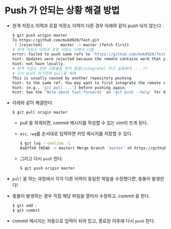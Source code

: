 # Push 가 안되는 상황 해결 방법

* 원격 저장소 이력과 로컬 저장소 이력이 다른 경우 아래와 같이 push 되지 않는다 . 

  ``` bash
  $ git push origin master
  To https://github.com/muk0920/Test.git
   ! [rejected]        master -> master (fetch first)
  # 원격 저장소 이력과 로컬 저장소 이력이 다름 
  error: failed to push some refs to 'https://github.com/muk0920/Test.git'
  hint: Updates were rejected because the remote contains work that you do
  hint: not have locally. 
  # 원격 저장소 변경 사항들을 먼저 통합(integrate) 하고 싶을텐데 ... ??
  # 다시 push 하기전에 pull을 해봐 
  This is usually caused by another repository pushing
  hint: to the same ref. You may want to first integrate the remote changes
  hint: (e.g., 'git pull ...') before pushing again.
  hint: See the 'Note about fast-forwards' in 'git push --help' for details.
  ```

* 아래와 같이 해결한다. 

  ```bash
  $ git pull origin master
  ```

  * pull 을 하게되면, commit  메시지를 작성할 수 있는 vim이 뜨게 된다. 

  * `esc`, `:wq`를 순서대로 입력하면 커밋 메시지를 저장할 수 있다. 

    ```bash
    $ git log --oneline -1
    0a87fe9 (HEAD -> master) Merge branch 'master' of https://github.com/muk0920/Test
    ```

  * 그리고 다시 `push` 한다. 

    ```bash
    $ git push origin master
    ```

* `pull` 을 하는 과정에서 각각 다른 이력이 동일한 파일을 수정했다면, 충돌이 발생한다! 

* 충돌이 발생하는 경우 직접 해당 파일을 열어서 수정하고, commit 을 한다. 

  ```bash
  $ git add .
  $ git commit
  ```

* commit 메시지는 자동으로 입력이 되어 있고, 종료한 이후에 다시 `push` 한다. 